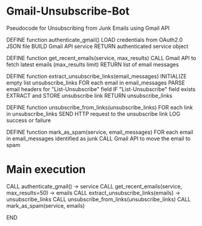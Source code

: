 # Gmail-Unsubscribe-Bot

Pseudocode for Unsubscribing from Junk Emails using Gmail API



DEFINE function authenticate_gmail()
    LOAD credentials from OAuth2.0 JSON file
    BUILD Gmail API service
    RETURN authenticated service object

DEFINE function get_recent_emails(service, max_results)
    CALL Gmail API to fetch latest emails (max_results limit)
    RETURN list of email messages

DEFINE function extract_unsubscribe_links(email_messages)
    INITIALIZE empty list unsubscribe_links
    FOR each email in email_messages
        PARSE email headers for "List-Unsubscribe" field
        IF "List-Unsubscribe" field exists
            EXTRACT and STORE unsubscribe link
    RETURN unsubscribe_links

DEFINE function unsubscribe_from_links(unsubscribe_links)
    FOR each link in unsubscribe_links
        SEND HTTP request to the unsubscribe link
        LOG success or failure

DEFINE function mark_as_spam(service, email_messages)
    FOR each email in email_messages identified as junk
        CALL Gmail API to move the email to spam

# Main execution
CALL authenticate_gmail() -> service
CALL get_recent_emails(service, max_results=50) -> emails
CALL extract_unsubscribe_links(emails) -> unsubscribe_links
CALL unsubscribe_from_links(unsubscribe_links)
CALL mark_as_spam(service, emails)

END
